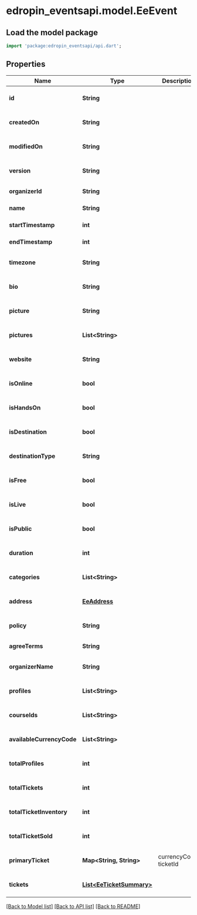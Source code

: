 # edropin_eventsapi.model.EeEvent

## Load the model package
```dart
import 'package:edropin_eventsapi/api.dart';
```

## Properties
Name | Type | Description | Notes
------------ | ------------- | ------------- | -------------
**id** | **String** |  | [optional] [default to null]
**createdOn** | **String** |  | [optional] [default to null]
**modifiedOn** | **String** |  | [optional] [default to null]
**version** | **String** |  | [optional] [default to null]
**organizerId** | **String** |  | [default to null]
**name** | **String** |  | [default to null]
**startTimestamp** | **int** |  | [default to null]
**endTimestamp** | **int** |  | [default to null]
**timezone** | **String** |  | [optional] [default to null]
**bio** | **String** |  | [optional] [default to null]
**picture** | **String** |  | [optional] [default to null]
**pictures** | **List&lt;String&gt;** |  | [optional] [default to []]
**website** | **String** |  | [optional] [default to null]
**isOnline** | **bool** |  | [optional] [default to null]
**isHandsOn** | **bool** |  | [optional] [default to null]
**isDestination** | **bool** |  | [optional] [default to null]
**destinationType** | **String** |  | [optional] [default to null]
**isFree** | **bool** |  | [optional] [default to null]
**isLive** | **bool** |  | [optional] [default to null]
**isPublic** | **bool** |  | [optional] [default to null]
**duration** | **int** |  | [optional] [default to null]
**categories** | **List&lt;String&gt;** |  | [optional] [default to []]
**address** | [**EeAddress**](EeAddress.md) |  | [optional] [default to null]
**policy** | **String** |  | [optional] [default to null]
**agreeTerms** | **String** |  | [default to null]
**organizerName** | **String** |  | [optional] [default to null]
**profiles** | **List&lt;String&gt;** |  | [optional] [default to []]
**courseIds** | **List&lt;String&gt;** |  | [optional] [default to []]
**availableCurrencyCode** | **List&lt;String&gt;** |  | [optional] [default to []]
**totalProfiles** | **int** |  | [optional] [default to null]
**totalTickets** | **int** |  | [optional] [default to null]
**totalTicketInventory** | **int** |  | [optional] [default to null]
**totalTicketSold** | **int** |  | [optional] [default to null]
**primaryTicket** | **Map&lt;String, String&gt;** | currencyCode: ticketId | [optional] [default to {}]
**tickets** | [**List&lt;EeTicketSummary&gt;**](EeTicketSummary.md) |  | [optional] [default to []]

[[Back to Model list]](../README.md#documentation-for-models) [[Back to API list]](../README.md#documentation-for-api-endpoints) [[Back to README]](../README.md)


